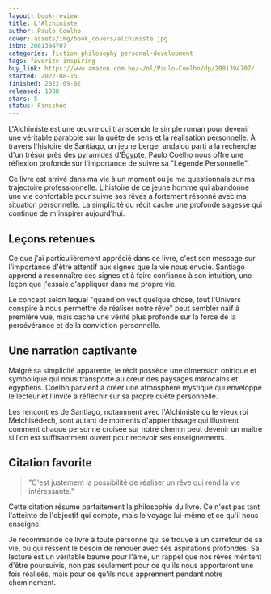 ```yaml
---
layout: book-review
title: L'Alchimiste
author: Paulo Coelho
cover: assets/img/book_covers/alchimiste.jpg
isbn: 2081394707
categories: fiction philosophy personal-development
tags: favorite inspiring
buy_link: https://www.amazon.com.be/-/nl/Paulo-Coelho/dp/2081394707/
started: 2022-08-15
finished: 2022-09-02
released: 1988
stars: 5
status: Finished
---
```


L'Alchimiste est une œuvre qui transcende le simple roman pour devenir une véritable parabole sur la quête de sens et la réalisation personnelle. À travers l'histoire de Santiago, un jeune berger andalou parti à la recherche d'un trésor près des pyramides d'Égypte, Paulo Coelho nous offre une réflexion profonde sur l'importance de suivre sa "Légende Personnelle".

Ce livre est arrivé dans ma vie à un moment où je me questionnais sur ma trajectoire professionnelle. L'histoire de ce jeune homme qui abandonne une vie confortable pour suivre ses rêves a fortement résonné avec ma situation personnelle. La simplicité du récit cache une profonde sagesse qui continue de m'inspirer aujourd'hui.

## Leçons retenues

Ce que j'ai particulièrement apprécié dans ce livre, c'est son message sur l'importance d'être attentif aux signes que la vie nous envoie. Santiago apprend à reconnaître ces signes et à faire confiance à son intuition, une leçon que j'essaie d'appliquer dans ma propre vie.

Le concept selon lequel "quand on veut quelque chose, tout l'Univers conspire à nous permettre de réaliser notre rêve" peut sembler naïf à première vue, mais cache une vérité plus profonde sur la force de la persévérance et de la conviction personnelle.

## Une narration captivante

Malgré sa simplicité apparente, le récit possède une dimension onirique et symbolique qui nous transporte au cœur des paysages marocains et égyptiens. Coelho parvient à créer une atmosphère mystique qui enveloppe le lecteur et l'invite à réfléchir sur sa propre quête personnelle.

Les rencontres de Santiago, notamment avec l'Alchimiste ou le vieux roi Melchisédech, sont autant de moments d'apprentissage qui illustrent comment chaque personne croisée sur notre chemin peut devenir un maître si l'on est suffisamment ouvert pour recevoir ses enseignements.

## Citation favorite

> "C'est justement la possibilité de réaliser un rêve qui rend la vie intéressante."

Cette citation résume parfaitement la philosophie du livre. Ce n'est pas tant l'atteinte de l'objectif qui compte, mais le voyage lui-même et ce qu'il nous enseigne.

Je recommande ce livre à toute personne qui se trouve à un carrefour de sa vie, ou qui ressent le besoin de renouer avec ses aspirations profondes. Sa lecture est un véritable baume pour l'âme, un rappel que nos rêves méritent d'être poursuivis, non pas seulement pour ce qu'ils nous apporteront une fois réalisés, mais pour ce qu'ils nous apprennent pendant notre cheminement.
